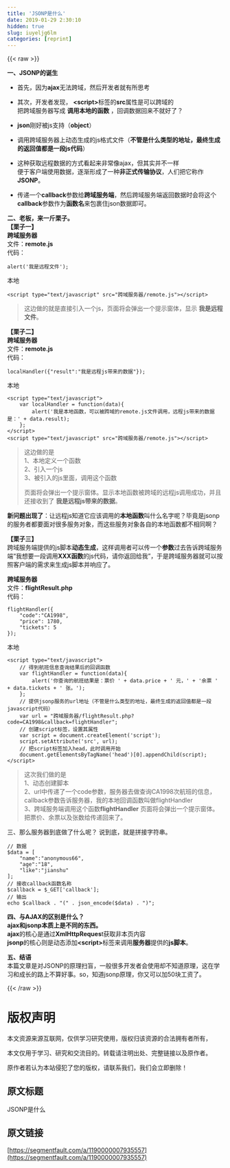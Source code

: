 ```yaml
---
title: 'JSONP是什么' 
date: 2019-01-29 2:30:10
hidden: true
slug: iuyeljg6lm
categories: [reprint]
---
```


{{< raw >}}

                    
<p><strong>一、JSONP的诞生</strong></p>
<ul>
<li><p>首先，因为<strong>ajax</strong>无法跨域，然后开发者就有所思考</p></li>
<li><p>其次，开发者发现， <strong>&lt;script&gt;</strong>标签的<strong>src</strong>属性是可以跨域的<br>把跨域服务器写成 <strong>调用本地的函数</strong> ，回调数据回来不就好了？</p></li>
<li><p><strong>json</strong>刚好被js支持（<strong>object</strong>）</p></li>
<li><p>调用跨域服务器上动态生成的js格式文件（<strong>不管是什么类型的地址，最终生成的返回值都是一段js代码</strong>）</p></li>
<li><p>这种获取远程数据的方式看起来非常像ajax，但其实并不一样<br>便于客户端使用数据，逐渐形成了一种<strong>非正式传输协议</strong>，人们把它称作<strong>JSONP</strong>。</p></li>
<li><p>传递一个<strong>callback</strong>参数给<strong>跨域服务端</strong>，然后跨域服务端返回数据时会将这个<strong>callback</strong>参数作为<strong>函数名</strong>来包裹住json数据即可。</p></li>
</ul>
<p><strong>二、老板，来一斤栗子。</strong><br><strong>【栗子一】</strong><br><strong>跨域服务器</strong><br>文件：<strong>remote.js</strong><br>代码：</p>
<div class="widget-codetool" style="display:none;">
      <div class="widget-codetool--inner">
      <span class="selectCode code-tool" data-toggle="tooltip" data-placement="top" title="" data-original-title="全选"></span>
      <span type="button" class="copyCode code-tool" data-toggle="tooltip" data-placement="top" data-clipboard-text="alert('我是远程文件');
" title="" data-original-title="复制"></span>
      <span type="button" class="saveToNote code-tool" data-toggle="tooltip" data-placement="top" title="" data-original-title="放进笔记"></span>
      </div>
      </div><pre class="hljs less"><code><span class="hljs-selector-tag">alert</span>(<span class="hljs-string">'我是远程文件'</span>);
</code></pre>
<p>本地</p>
<div class="widget-codetool" style="display:none;">
      <div class="widget-codetool--inner">
      <span class="selectCode code-tool" data-toggle="tooltip" data-placement="top" title="" data-original-title="全选"></span>
      <span type="button" class="copyCode code-tool" data-toggle="tooltip" data-placement="top" data-clipboard-text="<script type=&quot;text/javascript&quot; src=&quot;跨域服务器/remote.js&quot;></script>
" title="" data-original-title="复制"></span>
      <span type="button" class="saveToNote code-tool" data-toggle="tooltip" data-placement="top" title="" data-original-title="放进笔记"></span>
      </div>
      </div><pre class="hljs xml"><code><span class="hljs-tag">&lt;<span class="hljs-name">script</span> <span class="hljs-attr">type</span>=<span class="hljs-string">"text/javascript"</span> <span class="hljs-attr">src</span>=<span class="hljs-string">"跨域服务器/remote.js"</span>&gt;</span><span class="undefined"></span><span class="hljs-tag">&lt;/<span class="hljs-name">script</span>&gt;</span>
</code></pre>
<blockquote><p>这边做的就是直接引入一个js，页面将会弹出一个提示窗体，显示 <strong>我是远程文件</strong>。</p></blockquote>
<p><strong>【栗子二】</strong><br><strong>跨域服务器</strong><br>文件：<strong>remote.js</strong><br>代码：</p>
<div class="widget-codetool" style="display:none;">
      <div class="widget-codetool--inner">
      <span class="selectCode code-tool" data-toggle="tooltip" data-placement="top" title="" data-original-title="全选"></span>
      <span type="button" class="copyCode code-tool" data-toggle="tooltip" data-placement="top" data-clipboard-text="localHandler({&quot;result&quot;:&quot;我是远程js带来的数据&quot;});
" title="" data-original-title="复制"></span>
      <span type="button" class="saveToNote code-tool" data-toggle="tooltip" data-placement="top" title="" data-original-title="放进笔记"></span>
      </div>
      </div><pre class="hljs bash"><code><span class="hljs-built_in">local</span>Handler({<span class="hljs-string">"result"</span>:<span class="hljs-string">"我是远程js带来的数据"</span>});
</code></pre>
<p>本地</p>
<div class="widget-codetool" style="display:none;">
      <div class="widget-codetool--inner">
      <span class="selectCode code-tool" data-toggle="tooltip" data-placement="top" title="" data-original-title="全选"></span>
      <span type="button" class="copyCode code-tool" data-toggle="tooltip" data-placement="top" data-clipboard-text="<script type=&quot;text/javascript&quot;> 
    var localHandler = function(data){
        alert('我是本地函数，可以被跨域的remote.js文件调用，远程js带来的数据是：' + data.result); 
    }; 
</script> 
<script type=&quot;text/javascript&quot; src=&quot;跨域服务器/remote.js&quot;></script>
" title="" data-original-title="复制"></span>
      <span type="button" class="saveToNote code-tool" data-toggle="tooltip" data-placement="top" title="" data-original-title="放进笔记"></span>
      </div>
      </div><pre class="hljs xml"><code><span class="hljs-tag">&lt;<span class="hljs-name">script</span> <span class="hljs-attr">type</span>=<span class="hljs-string">"text/javascript"</span>&gt;</span><span class="actionscript"> 
    <span class="hljs-keyword">var</span> localHandler = <span class="hljs-function"><span class="hljs-keyword">function</span><span class="hljs-params">(data)</span></span>{
        alert(<span class="hljs-string">'我是本地函数，可以被跨域的remote.js文件调用，远程js带来的数据是：'</span> + data.result); 
    }; 
</span><span class="hljs-tag">&lt;/<span class="hljs-name">script</span>&gt;</span> 
<span class="hljs-tag">&lt;<span class="hljs-name">script</span> <span class="hljs-attr">type</span>=<span class="hljs-string">"text/javascript"</span> <span class="hljs-attr">src</span>=<span class="hljs-string">"跨域服务器/remote.js"</span>&gt;</span><span class="undefined"></span><span class="hljs-tag">&lt;/<span class="hljs-name">script</span>&gt;</span>
</code></pre>
<blockquote>
<p>这边做的是<br>1、本地定义一个函数<br>2、引入一个js<br>3、被引入的js里面，调用这个函数</p>
<p>页面将会弹出一个提示窗体。显示本地函数被跨域的远程js调用成功，并且还接收到了 <strong>我是远程js带来的数据</strong>。</p>
</blockquote>
<p><strong>新问题出现了</strong>：让远程js知道它应该调用的<strong>本地函数</strong>叫什么名字呢？毕竟是jsonp的服务者都要面对很多服务对象，而这些服务对象各自的本地函数都不相同啊？</p>
<p><strong>【栗子三】</strong><br>跨域服务端提供的js脚本<strong>动态生成</strong>，这样调用者可以传一个<strong>参数</strong>过去告诉跨域服务端“我想要一段调用<strong>XXX函数</strong>的js代码，请你返回给我”，于是跨域服务器就可以按照客户端的需求来生成js脚本并响应了。</p>
<p><strong>跨域服务器</strong><br>文件：<strong>flightResult.php</strong><br>代码：</p>
<div class="widget-codetool" style="display:none;">
      <div class="widget-codetool--inner">
      <span class="selectCode code-tool" data-toggle="tooltip" data-placement="top" title="" data-original-title="全选"></span>
      <span type="button" class="copyCode code-tool" data-toggle="tooltip" data-placement="top" data-clipboard-text="flightHandler({
    &quot;code&quot;:&quot;CA1998&quot;,
    &quot;price&quot;: 1780,
    &quot;tickets&quot;: 5
});
" title="" data-original-title="复制"></span>
      <span type="button" class="saveToNote code-tool" data-toggle="tooltip" data-placement="top" title="" data-original-title="放进笔记"></span>
      </div>
      </div><pre class="hljs lisp"><code>flightHandler({
    <span class="hljs-string">"code"</span>:<span class="hljs-string">"CA1998"</span>,
    <span class="hljs-string">"price"</span>: <span class="hljs-number">1780</span>,
    <span class="hljs-string">"tickets"</span>: <span class="hljs-number">5</span>
})<span class="hljs-comment">;</span>
</code></pre>
<p>本地</p>
<div class="widget-codetool" style="display:none;">
      <div class="widget-codetool--inner">
      <span class="selectCode code-tool" data-toggle="tooltip" data-placement="top" title="" data-original-title="全选"></span>
      <span type="button" class="copyCode code-tool" data-toggle="tooltip" data-placement="top" data-clipboard-text="<script type=&quot;text/javascript&quot;> 
    // 得到航班信息查询结果后的回调函数 
    var flightHandler = function(data){
        alert('你查询的航班结果是：票价 ' + data.price + ' 元，' + '余票 ' + data.tickets + ' 张。');
    }; 
    // 提供jsonp服务的url地址（不管是什么类型的地址，最终生成的返回值都是一段javascript代码） 
    var url = &quot;跨域服务器/flightResult.php?code=CA1998&amp;callback=flightHandler&quot;;
    // 创建script标签，设置其属性 
    var script = document.createElement('script'); 
    script.setAttribute('src', url); 
    // 把script标签加入head，此时调用开始 
    document.getElementsByTagName('head')[0].appendChild(script); 
</script>
" title="" data-original-title="复制"></span>
      <span type="button" class="saveToNote code-tool" data-toggle="tooltip" data-placement="top" title="" data-original-title="放进笔记"></span>
      </div>
      </div><pre class="hljs xml"><code><span class="hljs-tag">&lt;<span class="hljs-name">script</span> <span class="hljs-attr">type</span>=<span class="hljs-string">"text/javascript"</span>&gt;</span><span class="javascript"> 
    <span class="hljs-comment">// 得到航班信息查询结果后的回调函数 </span>
    <span class="hljs-keyword">var</span> flightHandler = <span class="hljs-function"><span class="hljs-keyword">function</span>(<span class="hljs-params">data</span>)</span>{
        alert(<span class="hljs-string">'你查询的航班结果是：票价 '</span> + data.price + <span class="hljs-string">' 元，'</span> + <span class="hljs-string">'余票 '</span> + data.tickets + <span class="hljs-string">' 张。'</span>);
    }; 
    <span class="hljs-comment">// 提供jsonp服务的url地址（不管是什么类型的地址，最终生成的返回值都是一段javascript代码） </span>
    <span class="hljs-keyword">var</span> url = <span class="hljs-string">"跨域服务器/flightResult.php?code=CA1998&amp;callback=flightHandler"</span>;
    <span class="hljs-comment">// 创建script标签，设置其属性 </span>
    <span class="hljs-keyword">var</span> script = <span class="hljs-built_in">document</span>.createElement(<span class="hljs-string">'script'</span>); 
    script.setAttribute(<span class="hljs-string">'src'</span>, url); 
    <span class="hljs-comment">// 把script标签加入head，此时调用开始 </span>
    <span class="hljs-built_in">document</span>.getElementsByTagName(<span class="hljs-string">'head'</span>)[<span class="hljs-number">0</span>].appendChild(script); 
</span><span class="hljs-tag">&lt;/<span class="hljs-name">script</span>&gt;</span>
</code></pre>
<blockquote><p>这次我们做的是 <br>1、动态创建脚本<br>2、url中传递了一个code参数，服务器去做查询CA1998次航班的信息，callback参数告诉服务器，我的本地回调函数叫做flightHandler<br>3、跨域服务端调用这个函数<strong>flightHandler</strong> 页面将会弹出一个提示窗体。把票价、余票以及张数给传递回来了。</p></blockquote>
<p>三、那么服务器到底做了什么呢？ 说到底，就是拼接字符串。</p>
<div class="widget-codetool" style="display:none;">
      <div class="widget-codetool--inner">
      <span class="selectCode code-tool" data-toggle="tooltip" data-placement="top" title="" data-original-title="全选"></span>
      <span type="button" class="copyCode code-tool" data-toggle="tooltip" data-placement="top" data-clipboard-text="// 数据
$data = [
    &quot;name&quot;:&quot;anonymous66&quot;,
    &quot;age&quot;:&quot;18&quot;,
    &quot;like&quot;:&quot;jianshu&quot;
];
// 接收callback函数名称
$callback = $_GET['callback'];
// 输出
echo $callback . &quot;(&quot; . json_encode($data) . &quot;)&quot;;
" title="" data-original-title="复制"></span>
      <span type="button" class="saveToNote code-tool" data-toggle="tooltip" data-placement="top" title="" data-original-title="放进笔记"></span>
      </div>
      </div><pre class="hljs php"><code><span class="hljs-comment">// 数据</span>
$data = [
    <span class="hljs-string">"name"</span>:<span class="hljs-string">"anonymous66"</span>,
    <span class="hljs-string">"age"</span>:<span class="hljs-string">"18"</span>,
    <span class="hljs-string">"like"</span>:<span class="hljs-string">"jianshu"</span>
];
<span class="hljs-comment">// 接收callback函数名称</span>
$callback = $_GET[<span class="hljs-string">'callback'</span>];
<span class="hljs-comment">// 输出</span>
<span class="hljs-keyword">echo</span> $callback . <span class="hljs-string">"("</span> . json_encode($data) . <span class="hljs-string">")"</span>;
</code></pre>
<p><strong>四、与AJAX的区别是什么？</strong><br><strong>ajax和jsonp本质上是不同的东西。</strong><br><strong>ajax</strong>的核心是通过<strong>XmlHttpReques</strong>t获取非本页内容<br><strong>jsonp</strong>的核心则是动态添加<strong>&lt;script&gt;</strong>标签来调用<strong>服务器</strong>提供的<strong>js脚本</strong>。</p>
<p><strong>五、结语</strong><br>本篇文章是对JSONP的原理扫盲，一般很多开发者会使用却不知道原理，这在学习和成长的路上不算好事。so，知道jsonp原理，你又可以加50块工资了。</p>

                
{{< /raw >}}

# 版权声明
本文资源来源互联网，仅供学习研究使用，版权归该资源的合法拥有者所有，

本文仅用于学习、研究和交流目的。转载请注明出处、完整链接以及原作者。

原作者若认为本站侵犯了您的版权，请联系我们，我们会立即删除！

## 原文标题
JSONP是什么

## 原文链接
[https://segmentfault.com/a/1190000007935557](https://segmentfault.com/a/1190000007935557)

